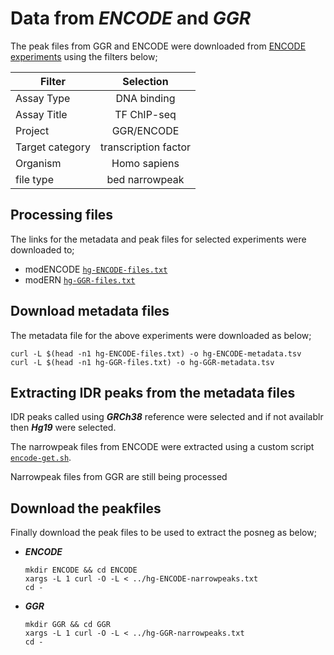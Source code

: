 #  Data from _ENCODE_ and _GGR_ 
The peak files  from GGR and ENCODE were downloaded from [ENCODE experiments](https://www.encodeproject.org/search/?type=Experiment)
using the filters below;

  | Filter | Selection |
  |--------|:---------:|
  |Assay Type  |DNA binding|
  |Assay Title |TF ChIP-seq|
  |Project | GGR/ENCODE|
  |Target category |transcription factor|
  |Organism |Homo sapiens|
  |file type |bed narrowpeak|
  
## Processing files
The links for the metadata and peak files for selected experiments were downloaded to;

  - modENCODE [`hg-ENCODE-files.txt`](https://github.com/Fnyasimi/MARS-Update-Pipeline/blob/master/peak-files/hg/hg-ENCODE-files.txt)
  - modERN [`hg-GGR-files.txt`](https://github.com/Fnyasimi/MARS-Update-Pipeline/blob/master/peak-files/hg/hg-GGR-files.txt)
  
## Download metadata files
The metadata file for the above experiments were downloaded as below;
  ```
  curl -L $(head -n1 hg-ENCODE-files.txt) -o hg-ENCODE-metadata.tsv
  curl -L $(head -n1 hg-GGR-files.txt) -o hg-GGR-metadata.tsv
  ```
## Extracting IDR peaks from the metadata files
IDR peaks called using __*GRCh38*__ reference were selected and if not availablr then __*Hg19*__ were selected.

The narrowpeak files from ENCODE were extracted using a custom script [`encode-get.sh`](https://github.com/Fnyasimi/Msc_Project/blob/master/Scripts/encode-get.sh).

Narrowpeak files from GGR are still being processed

## Download the peakfiles
Finally download the peak files to be used to extract the posneg as below;
- **_ENCODE_**
  ```
  mkdir ENCODE && cd ENCODE
  xargs -L 1 curl -O -L < ../hg-ENCODE-narrowpeaks.txt
  cd -
  ```
- **_GGR_**
  ```
  mkdir GGR && cd GGR
  xargs -L 1 curl -O -L < ../hg-GGR-narrowpeaks.txt
  cd -
  ```
